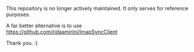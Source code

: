 This repository is no longer actively maintained. It only serves for reference purposes.

A far better alternative is to use https://github.com/ridaamirini/ImapSyncClient

Thank you. :)
